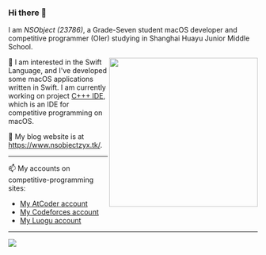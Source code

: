 


### Hi there 👋

I am _NSObject (23786)_, a Grade-Seven student macOS developer and competitive programmer (OIer) studying in Shanghai Huayu Junior Middle School.

<img align="right" src="https://github-readme-stats.vercel.app/api/top-langs/?username=23786" width='300px'>

🔭 I am interested in the Swift Language, and I've developed some macOS applications written in Swift. I am currently working on project [C+++ IDE](https://www.github.com/23786/Cppp-IDE), which is an IDE for competitive programming on macOS.

💬 My blog website is at <https://www.nsobjectzyx.tk/>.

----

📫 My accounts on competitive-programming sites:

- [My AtCoder account](https://atcoder.jp/users/NSObject)
- [My Codeforces account](https://codeforces.com/profile/NSObject)
- [My Luogu account](https://www.luogu.com.cn/user/357545)

----

![](https://github-readme-stats.vercel.app/api?username=23786&show_icons=true) ![]()
